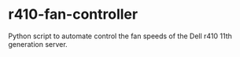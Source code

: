 # r410-fan-controller
Python script to automate control the fan speeds of the Dell r410 11th generation server.
